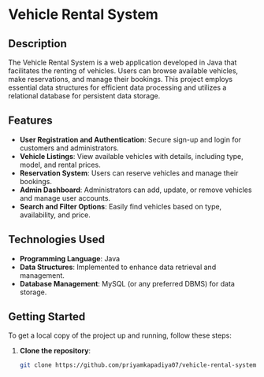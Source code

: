 # Vehicle Rental System

## Description
The Vehicle Rental System is a web application developed in Java that facilitates the renting of vehicles. Users can browse available vehicles, make reservations, and manage their bookings. This project employs essential data structures for efficient data processing and utilizes a relational database for persistent data storage.

## Features
- **User Registration and Authentication**: Secure sign-up and login for customers and administrators.
- **Vehicle Listings**: View available vehicles with details, including type, model, and rental prices.
- **Reservation System**: Users can reserve vehicles and manage their bookings.
- **Admin Dashboard**: Administrators can add, update, or remove vehicles and manage user accounts.
- **Search and Filter Options**: Easily find vehicles based on type, availability, and price.

## Technologies Used
- **Programming Language**: Java
- **Data Structures**: Implemented to enhance data retrieval and management.
- **Database Management**: MySQL (or any preferred DBMS) for data storage.

## Getting Started
To get a local copy of the project up and running, follow these steps:

1. **Clone the repository**:
   ```bash
   git clone https://github.com/priyamkapadiya07/vehicle-rental-system.git
